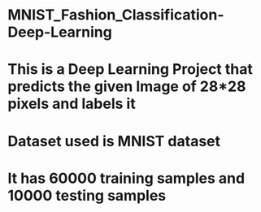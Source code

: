 # MNIST_Fashion_Classification-Deep-Learning
# This is a Deep Learning Project that predicts the given Image of 28*28 pixels and labels it
# Dataset used is MNIST dataset
# It has 60000 training samples and 10000 testing samples
